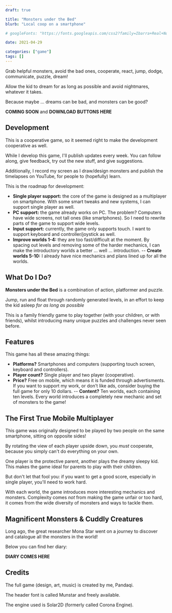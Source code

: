 ```yaml
---
draft: true

title: "Monsters under the Bed"
blurb: "Local coop on a smartphone"

# googleFonts: "https://fonts.googleapis.com/css2?family=Ibarra+Real+Nova:ital,wght@0,400;0,700;1,400;1,700&display=swap"

date: 2021-04-29

categories: ["game"]
tags: []
---
```


<!--- monsters_header image was here --->

Grab helpful monsters, avoid the bad ones, cooperate, react, jump, dodge, communicate, puzzle, dream!

Allow the kid to dream for as long as possible and avoid nightmares, whatever it takes.

Because maybe ... dreams can be bad, and monsters can be good?

**COMING SOON** and **DOWNLOAD BUTTONS HERE**


## Development

This is a cooperative game, so it seemed right to make the development cooperative as well.

While I develop this game, I'll publish updates every week. You can follow along, give feedback, try out the new stuff, and give suggestions.

Additionally, I record my screen as I draw/design monsters and publish the timelapses on YouTube, for people to (hopefully) learn.

This is the roadmap for development:
- **Single player support:** the core of the game is designed as a multiplayer on smartphone. With some smart tweaks and new systems, I can support single player as well.
- **PC support:** the game already works on PC. The problem? Computers have wide screens, not tall ones (like smartphones). So I need to rewrite parts of the game to support wide levels.
- **Input support:** currently, the game only supports touch. I want to support keyboard and controller/joystick as well.
- **Improve worlds 1-4:** they are too fast/difficult at the moment. By spacing out levels and removing some of the harder mechanics, I can make the introductory worlds a better ... well ... introduction.
-- **Create worlds 5-10:** I already have nice mechanics and plans lined up for all the worlds.

## What Do I Do?

**Monsters under the Bed** is a combination of action, platformer and puzzle.

Jump, run and float through randomly generated levels, in an effort to keep the kid asleep _for as long as possible_

This is a family friendly game to play together (with your children, or with friends), whilst introducing many unique puzzles and challenges never seen before.

## Features

This game has all these amazing things:
- **Platforms?** Smartphones and computers (supporting touch screen, keyboard and controllers).
- **Player count?** Single player and two player (cooperative).
- **Price?** Free on mobile, which means it is funded through advertisments. If you want to support my work, or don't like ads, consider buying the full game for only 10 dollars.
-- **Content?** Ten worlds, each containing ten levels. Every world introduces a completely new mechanic and set of monsters to the game!

## The First True Mobile Multiplayer

This game was originally designed to be played by two people on the same smartphone, sitting on opposite sides!

By rotating the view of each player upside down, you <em>must</em> cooperate, because you simply can't do everything on your own.

One player is the protective parent, another plays the dreamy sleepy kid. This makes the game ideal for parents to play with their children.

But don't let that fool you: if you want to get a good score, especially in single player, you'll need to work hard.

With each world, the game introduces more interesting mechanics and monsters. Complexity comes _not_ from making the game unfair or too hard, it comes from the wide diversity of monsters and ways to tackle them.

## Magnificent Monsters & Cuddly Creatures

Long ago, the great researcher Mona Star went on a journey to discover and catalogue all the monsters in the world!

Below you can find her diary:

**DIARY COMES HERE**


## Credits

The full game (design, art, music) is created by me, Pandaqi.

The header font is called Munstar and freely available.

The engine used is Solar2D (formerly called Corona Engine).
